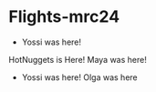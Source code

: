 # Flights-mrc24

- Yossi was here!

HotNuggets is Here!
Maya was here!

- Yossi was here!
  Olga was here
